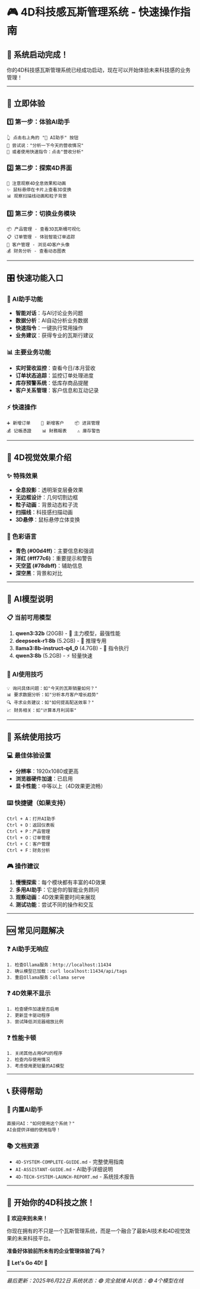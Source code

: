 # 🎮 4D科技感瓦斯管理系统 - 快速操作指南

## 🚀 系统启动完成！

你的4D科技感瓦斯管理系统已经成功启动，现在可以开始体验未来科技感的业务管理！

---

## 🎯 立即体验

### 1️⃣ 第一步：体验AI助手
```
👆 点击右上角的 "🤖 AI助手" 按钮
💬 尝试说："分析一下今天的营收情况"
🎤 或者使用快速指令：点击"营收分析"
```

### 2️⃣ 第二步：探索4D界面
```
🎨 注意观察4D全息效果和动画
✨ 鼠标悬停在卡片上查看3D变换
📊 观察扫描线动画和粒子背景
```

### 3️⃣ 第三步：切换业务模块
```
📦 产品管理 - 查看3D瓦斯桶可视化
📋 订单管理 - 体验智能订单追踪
👥 客户管理 - 浏览4D客户头像
💰 财务分析 - 查看动态图表
```

---

## 🎛️ 快速功能入口

### 🤖 AI助手功能
- **智能对话**：与AI讨论业务问题
- **数据分析**：AI自动分析业务数据
- **快速指令**：一键执行常用操作
- **业务建议**：获得专业的瓦斯行建议

### 📊 主要业务功能
- **实时营收监控**：查看今日/本月营收
- **订单状态追踪**：监控订单处理进度
- **库存预警系统**：低库存商品提醒
- **客户关系管理**：客户信息和互动记录

### ⚡ 快速操作
```
➕ 新增订单    👤 新增客户    📦 进貨管理
💰 记帳憑證    📊 財務報表    ⚠️ 庫存警告
```

---

## 🎨 4D视觉效果介绍

### ✨ 特殊效果
- **全息投影**：透明渐变层叠效果
- **无边框设计**：几何切割边框
- **粒子动画**：背景动态粒子流
- **扫描线**：科技感扫描动画
- **3D悬停**：鼠标悬停立体变换

### 🌈 色彩语言
- **青色 (#00d4ff)**：主要信息和强调
- **洋红 (#ff77c6)**：重要提示和警告
- **天空蓝 (#78dbff)**：辅助信息
- **深空黑**：背景和对比

---

## 🤖 AI模型说明

### 📋 当前可用模型
1. **qwen3:32b** (20GB) - 🥇 主力模型，最强性能
2. **deepseek-r1:8b** (5.2GB) - 🧠 推理专用
3. **llama3:8b-instruct-q4_0** (4.7GB) - 📝 指令执行
4. **qwen3:8b** (5.2GB) - ⚡ 轻量快速

### 🎯 AI使用技巧
```
💡 询问具体问题：如"今天的瓦斯销量如何？"
📊 要求数据分析：如"分析本月客户增长趋势"
🔍 寻求业务建议：如"如何提高配送效率？"
📈 财务相关：如"计算本月利润率"
```

---

## 🔧 系统使用技巧

### 💻 最佳体验设置
- **分辨率**：1920x1080或更高
- **浏览器硬件加速**：已启用
- **显卡性能**：中等以上（4D效果更流畅）

### ⌨️ 快捷键（如果支持）
```
Ctrl + A：打开AI助手
Ctrl + D：返回仪表板
Ctrl + P：产品管理
Ctrl + O：订单管理
Ctrl + C：客户管理
Ctrl + F：财务分析
```

### 🎮 操作建议
1. **慢慢探索**：每个模块都有丰富的4D效果
2. **多用AI助手**：它是你的智能业务顾问
3. **观察动画**：4D效果需要时间来展现
4. **测试功能**：尝试不同的操作和交互

---

## 🆘 常见问题解决

### ❓ AI助手无响应
```
1. 检查Ollama服务：http://localhost:11434
2. 确认模型已加载：curl localhost:11434/api/tags
3. 重启Ollama服务：ollama serve
```

### ❓ 4D效果不显示
```
1. 检查硬件加速是否启用
2. 更新显卡驱动程序
3. 尝试降低浏览器缩放比例
```

### ❓ 性能卡顿
```
1. 关闭其他占用GPU的程序
2. 检查内存使用情况
3. 考虑使用更轻量的AI模型
```

---

## 📞 获得帮助

### 🤖 内置AI助手
```
直接问AI："如何使用这个系统？"
AI会提供详细的使用指导！
```

### 📚 文档资源
- `4D-SYSTEM-COMPLETE-GUIDE.md` - 完整使用指南
- `AI-ASSISTANT-GUIDE.md` - AI助手详细说明
- `4D-TECH-SYSTEM-LAUNCH-REPORT.md` - 系统技术报告

---

## 🎉 开始你的4D科技之旅！

**🌟 欢迎来到未来！**

你现在拥有的不只是一个瓦斯管理系统，而是一个融合了最新AI技术和4D视觉效果的未来科技平台。

**准备好体验前所未有的企业管理体验了吗？**

🚀 **Let's Go 4D!** 🚀

---

*最后更新：2025年6月22日*
*系统状态：🟢 完全就绪*
*AI状态：🟢 4个模型在线*
